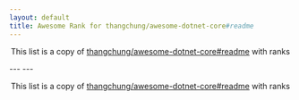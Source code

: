 ```yaml
---
layout: default
title: Awesome Rank for thangchung/awesome-dotnet-core#readme
---
```


<p align="center">
	This list is a copy of <a href="https://github.com/thangchung/awesome-dotnet-core#readme">thangchung/awesome-dotnet-core#readme</a> with ranks
</p>
---
---
<p align="center">
	This list is a copy of <a href="https://github.com/thangchung/awesome-dotnet-core#readme">thangchung/awesome-dotnet-core#readme</a> with ranks
</p>
